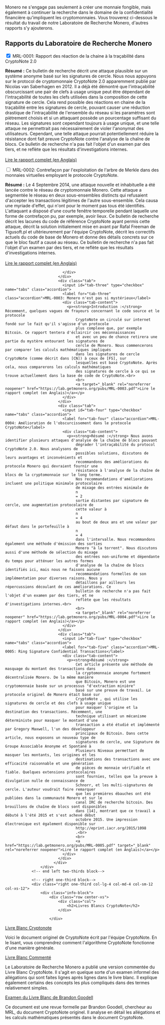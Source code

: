 <div class="container description">
<p>Monero ne s'engage pas seulement à créer une monnaie fongible, mais également à continuer la recherche dans le domaine de la confidentialité financière qu'impliquent les cryptomonnaies. Vous trouverez ci-dessous le résultat du travail de notre Laboratoire de Recherche Monero, d'autres rapports s'y ajouterons.</p>
</div>

<section class="container">
            <div class="row">
                <!-- left two-thirds block-->
                <div class="left two-thirds col-lg-8 col-md-8 col-sm-12 col-xs-12">
                    <div class="info-block research-paper">
                        <div class="row center-xs">
                            <div class="col"><h2>Rapports du Laboratoire de Recherche Monero</h2></div>
                        </div>
                        <div class="tab">
                              <input id="tab-one" type="checkbox" name="tabs" class="accordion" checked="checked">
                              <label for="tab-one" class="accordion">MRL-0001: Rapport des réaction de la chaine à la traçabilité dans CryptoNote 2.0</label>
                              <div class="tab-content">
                                <p><strong>Résumé :</strong> Ce bulletin de recherche décrit une attaque plausible sur un système anonyme basé
                                    sur les signatures de cercle. Nous nous appuyons sur le protocol de cryptomonnaie
                                    CryptoNote 2.0 apparemment publié par Nicolas van Saberhagen en 2012. Il a déjà
                                    été démontré que l'intraçabilité obscurcissant une pair de clefs à usage
                                    unique peut être dépendant de l'intraçabilité de toutes les clefs utilisées
                                    dans la composition de cette signature de cercle. Cela rend possible des réactions
                                    en chaine de la traçabilité entre les signatures de cercle, pouvant causer une
                                    réduction drastique de l'intraçabilité de l'ensemble du réseau si les paramètres
                                    sont piètrement choisis et si un attaquant possède un pourcentage suffisant du
                                    réseau. Les signatures sont cependant toujours à usage unique, et une telle
                                    attaque ne permettrait pas nécessairement de violer l'anonymat des utilisateurs.
                                    Cependant, une telle attaque pourrait potentiellement réduire la résistance dont
                                    fait preuve CryptoNote contre l'analyse de la chaîne de blocs. Ce bulletin de recherche
                                    n'a pas fait l'objet d'un examen par des tiers, et ne reflète que les résultats
                                    d'investigations internes.
                                    <br>
                                    <br>
                                    <a target="_blank" rel="noreferrer noopener" href="https://lab.getmonero.org/pubs/MRL-0001.pdf">Lire le rapport complet (en Anglais)</a>
                               </p>
                              </div>
                            </div>
                            <div class="tab">
                              <input id="tab-two" type="checkbox" name="tabs" class="accordion">
                              <label for="tab-two" class="accordion">MRL-0002: Contrefaçon par l'exploitation de l'arbre de Merkle dans des monnaies virtuelles employant le protocole CryptoNote.</label>
                              <div class="tab-content">
                                <p><strong>Résumé :</strong> Le 4 Septembre 2014, une attaque nouvelle et inhabituelle a été lancée contre
                                    le réseau de cryptomonnaie Monero. Cette attaque a segmentée le réseau en deux
                                    sous-ensembles distincts qui refusaient d'accepter les transactions légitimes
                                    de l'autre sous-ensemble. Cela causa une myriade d'effet, qui n'ont pour le
                                    moment pas tous été identifiés. L'attaquant a disposé d'une courte fenêtre
                                    temporelle pendant laquelle une forme de contrefaçon pu, par exemple, avoir lieux.
                                    Ce bulletin de recherche décrit les lacunes du code de référence CryptoNote ayant
                                    permis cette attaque, décrit la solution initialement mise en avant par Rafal
                                    Freeman de Tigusoft.pl et ultérieurement par l'équipe CryptoNote, décrit les
                                    correctifs actuels du code de base de Monero et donne des détails concrets sur
                                    ce que le bloc fautif a causé au réseau. Ce bulletin de recherche
                                    n'a pas fait l'objet d'un examen par des tiers, et ne reflète que les résultats
                                    d'investigations internes.<br>
                                    <br>
                                    <a target="_blank" rel="noreferrer noopener" href="https://lab.getmonero.org/pubs/MRL-0002.pdf">Lire le rapport complet (en Anglais)</a></p>

                              </div>
                            </div>
                            <div class="tab">
                              <input id="tab-three" type="checkbox" name="tabs" class="accordion">
                              <label for="tab-three" class="accordion">MRL-0003: Monero n'est pas si mystérieux</label>
                              <div class="tab-content">
                                <p><strong>Introduction :</strong> Récemment, quelques vagues de frayeurs concernant le code source et le protocole
                                    CryptoNote on circulé sur internet fondé sur le fait qu'il s'agisse d'un protocole
                                    plus complexe que, par exemple Bitcoin. Ce rapport tentera d'éclaircir ces méconnaissances
                                    et avec un peu de chance retirera une partie du mystère entourant les signatures de
                                    cercle de Monero. Nous commencerons par comparer les calculs mathématiques impliqués
                                    dans les signatures de cercle CryptoNote (comme décrit dans [CN]) à ceux de [FS], sur
                                    lesquelles est basé CryptoNote. Après cela, nous comparerons les calculs mathématiques
                                    des signatures de cercle à ce qui se trouve actuellement dans la base de code de CryptoNote.<br>
                                    <br>
                                    <a target="_blank" rel="noreferrer noopener" href="https://lab.getmonero.org/pubs/MRL-0003.pdf">Lire le rapport complet (en Anglais)</a></p>
                              </div>
                            </div>
                            <div class="tab">
                              <input id="tab-four" type="checkbox" name="tabs" class="accordion">
                              <label for="tab-four" class="accordion">MRL-0004: Amélioration de l'obscurcissement dans le protocole CryptoNote</label>
                              <div class="tab-content">
                                <p><strong>Résumé :</strong> Nous avons identifier plusieurs attaques d'analyse de la chaîne de blocs pouvant
                                    dégrader l'intraçabilité du protocol CryptoNote 2.0. Nous analysons de
                                    possibles solutions, discutons de leurs avantages et inconvénients et
                                    recommandons des améliorations du protocole Monero qui devraient fournir une
                                    résistance à l'analyse de la chaîne de blocs de la cryptomonnaie sur le long terme.
                                    Nos recommandations d'améliorations incluent une politique minimale protocolaire
                                    de mixage des entrées minimale de
                                    n
                                    = 2
                                    sortie distantes par signature de cercle, une augmentation protocolaire de
                                    cette valeur à
                                    n
                                    = 4
                                    au bout de deux ans et une valeur par défaut dans le portefeuille à
                                    n
                                    = 4
                                    dans l'intervalle. Nous recommandons également une méthode d'émission des sorties
                                    Monero "à la torrent". Nous discutons aussi d'une méthode de sélection du mixage
                                    des entrées non-uniforme et dépendante du temps pour atténuer les autres formes
                                    d'analyse de la chaîne de blocs identifiés ici, mais nous ne faisons aucune
                                    recommandations formelles de son implémentation pour diverses raisons. Nous y
                                    détaillons par ailleurs les répercussions découlant de ces améliorations. Ce
                                    bulletin de recherche n'a pas fait l'objet d'un examen par des tiers, et ne
                                    reflète que les résultats d'investigations internes.<br>
                                    <br>
                                    <a target="_blank" rel="noreferrer noopener" href="https://lab.getmonero.org/pubs/MRL-0004.pdf">Lire le rapport complet (en Anglais)</a></p>
                              </div>
                            </div>
                            <div class="tab">
                              <input id="tab-five" type="checkbox" name="tabs" class="accordion">
                              <label for="tab-five" class="accordion">MRL-0005: Ring Signature Confidential Transactions</label>
                              <div class="tab-content">
                                <p><strong>Résumé :</strong>
                                    Cet article présente une méthode de masquage du montant des transactions dans
                                    la cryptomonnaie anonyme fortement décentralisée Monero. De la même manière
                                    que Bitcoin, Monero est une cryptomonnaie basée sur un processus "d'extraction minière"
                                    basé sur une preuve de travail. Le protocole originel de Monero était basé sur
                                    CryptoNote , qui utilise les signatures de cercle et des clefs à usage unique
                                    pour masquer l'origine et la destination des transactions. Récemment, une
                                    technique utilisant un mécanisme déterministe pour masquer le montant d'une
                                    transaction a été étudié et implémenté par Gregory Maxwell, l'un des développeur
                                    principaux de Bitcoin. Dans cette article, nous exposons un nouveau type de
                                    signatures de cercle, une Signature de Groupe Associable Anonyme et Spontané à
                                    Plusieurs Niveaux permettant de masquer les montants, les origines et les
                                    destinations des transactions avec une efficacité raisonnable et une génération
                                    de pièces de monnaie vérifiable et fiable. Quelques extensions protocolaires
                                    sont fournies, telles que la preuve à divulgation nulle de connaissance de
                                    Schnorr, et les multi-signatures de cercle. L'auteur voudrait faire remarquer
                                    que les premières ébauches ont été publiées dans la communauté Monero et sur le
                                    canal IRC de recherche bitcoin. Des brouillons de chaîne de blocs sont disponibles
                                    dans [14], montrant que ce travail a débuté à l'été 2015 et s'est achevé début
                                    octobre 2015. Une impression électronique est également disponible sur
                                    http://eprint.iacr.org/2015/1098
                                    .<br>
                                    <br>
                                    <a href="https://lab.getmonero.org/pubs/MRL-0005.pdf" target="_blank" rel="noreferrer noopener">Lire le rapport complet (en Anglais)</a></p>
                              </div>
                            </div>
                          </div>
                    </div>
                <!-- end left two-thirds block-->

                <!-- right one-third block-->
                <div class="right one-third col-lg-4 col-md-4 col-sm-12 col-xs-12">
                    <div class="info-block">
                        <div class="row center-xs">
                            <div class="col">
                                <h2>Livres Blancs CryptoNote</h2>
                            </div>

                        </div>
<div markdown="1">

[Livre Blanc Cryptonote](https://cryptonote.org/whitepaper.pdf)

Voici le document originel de CryptoNote écrit par l'équipe CryptoNote. En le lisant, vous comprendrez comment l'algorithme CryptoNote fonctionne d'une manière générale.

[Livre Blanc Commenté](https://downloads.getmonero.org/whitepaper_annotated.pdf)

Le Laboratoire de Recherche Monero a publié une version commentée du Livre Blanc CryptoNote. Il s'agit en quelque sorte d'un examen informel des allégations qui sont faites lignes après lignes dans le livre blanc. Il explique également certains des concepts les plus compliqués dans des termes relativement simples.

[Examen du Livre Blanc de Brandon Goodell](https://downloads.getmonero.org/whitepaper_review.pdf)

Ce document est une revue formelle par Brandon Goodell, chercheur au MRL, du document CryptoNote originel. Il analyse en détail les allégations et les calculs mathématiques présentés dans le document CryptoNote.

</div>
                    </div>
                </div>
                <!-- end right one-third block-->
            </div>
</section>
